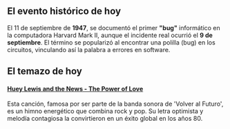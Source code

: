 ## El evento histórico de hoy
El 11 de septiembre de **1947**, se documentó el primer **"bug"** informático en la computadora Harvard Mark II, aunque el incidente real ocurrió el **9 de septiembre**. El término se popularizó al encontrar una polilla (bug) en los circuitos, vinculando así la palabra a errores en software.

## El temazo de hoy
#### [Huey Lewis and the News - The Power of Love](https://www.youtube.com/watch?v=wBl2QGAIx1s)
Esta canción, famosa por ser parte de la banda sonora de 'Volver al Futuro', es un himno energético que combina rock y pop. Su letra optimista y melodía contagiosa la convirtieron en un éxito global en los años 80.

